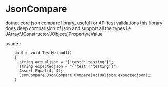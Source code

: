 # JsonCompare
dotnet core json compare library, useful for API test validations
this library does deep comparision of json and support all the types i.e JArray/JConstructor/JObject/jProperty/JValue

usage :

        public void TestMethod1()
        {
          string actualjson = "{'test':'testing'}";
          string expectedjson = "{'test':'testing'}";
          Assert.Equal(4, 4);
          JsonCompare.JsonCompare.Compare(actualjson,expectedjson);
        }
